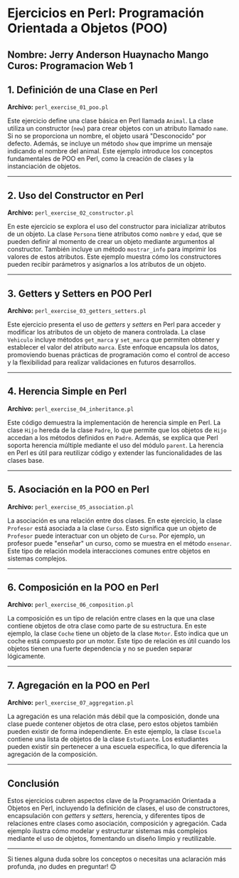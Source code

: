 # Ejercicios en Perl: Programación Orientada a Objetos (POO)
Nombre: Jerry Anderson Huaynacho Mango
Curos: Programacion Web 1
---

## **1. Definición de una Clase en Perl**  
**Archivo:** `perl_exercise_01_poo.pl`  

Este ejercicio define una clase básica en Perl llamada `Animal`. La clase utiliza un constructor (`new`) para crear objetos con un atributo llamado `name`. Si no se proporciona un nombre, el objeto usará "Desconocido" por defecto. Además, se incluye un método `show` que imprime un mensaje indicando el nombre del animal. Este ejemplo introduce los conceptos fundamentales de POO en Perl, como la creación de clases y la instanciación de objetos.

---

## **2. Uso del Constructor en Perl**  
**Archivo:** `perl_exercise_02_constructor.pl`  

En este ejercicio se explora el uso del constructor para inicializar atributos de un objeto. La clase `Persona` tiene atributos como `nombre` y `edad`, que se pueden definir al momento de crear un objeto mediante argumentos al constructor. También incluye un método `mostrar_info` para imprimir los valores de estos atributos. Este ejemplo muestra cómo los constructores pueden recibir parámetros y asignarlos a los atributos de un objeto.

---

## **3. Getters y Setters en POO Perl**  
**Archivo:** `perl_exercise_03_getters_setters.pl`  

Este ejercicio presenta el uso de *getters* y *setters* en Perl para acceder y modificar los atributos de un objeto de manera controlada. La clase `Vehiculo` incluye métodos `get_marca` y `set_marca` que permiten obtener y establecer el valor del atributo `marca`. Este enfoque encapsula los datos, promoviendo buenas prácticas de programación como el control de acceso y la flexibilidad para realizar validaciones en futuros desarrollos.

---

## **4. Herencia Simple en Perl**  
**Archivo:** `perl_exercise_04_inheritance.pl`  

Este código demuestra la implementación de herencia simple en Perl. La clase `Hijo` hereda de la clase `Padre`, lo que permite que los objetos de `Hijo` accedan a los métodos definidos en `Padre`. Además, se explica que Perl soporta herencia múltiple mediante el uso del módulo `parent`. La herencia en Perl es útil para reutilizar código y extender las funcionalidades de las clases base.

---

## **5. Asociación en la POO en Perl**  
**Archivo:** `perl_exercise_05_association.pl`  

La asociación es una relación entre dos clases. En este ejercicio, la clase `Profesor` está asociada a la clase `Curso`. Esto significa que un objeto de `Profesor` puede interactuar con un objeto de `Curso`. Por ejemplo, un profesor puede "enseñar" un curso, como se muestra en el método `ensenar`. Este tipo de relación modela interacciones comunes entre objetos en sistemas complejos.

---

## **6. Composición en la POO en Perl**  
**Archivo:** `perl_exercise_06_composition.pl`  

La composición es un tipo de relación entre clases en la que una clase contiene objetos de otra clase como parte de su estructura. En este ejemplo, la clase `Coche` tiene un objeto de la clase `Motor`. Esto indica que un coche está compuesto por un motor. Este tipo de relación es útil cuando los objetos tienen una fuerte dependencia y no se pueden separar lógicamente.

---

## **7. Agregación en la POO en Perl**  
**Archivo:** `perl_exercise_07_aggregation.pl`  

La agregación es una relación más débil que la composición, donde una clase puede contener objetos de otra clase, pero estos objetos también pueden existir de forma independiente. En este ejemplo, la clase `Escuela` contiene una lista de objetos de la clase `Estudiante`. Los estudiantes pueden existir sin pertenecer a una escuela específica, lo que diferencia la agregación de la composición.

---

## **Conclusión**  

Estos ejercicios cubren aspectos clave de la Programación Orientada a Objetos en Perl, incluyendo la definición de clases, el uso de constructores, encapsulación con *getters* y *setters*, herencia, y diferentes tipos de relaciones entre clases como asociación, composición y agregación. Cada ejemplo ilustra cómo modelar y estructurar sistemas más complejos mediante el uso de objetos, fomentando un diseño limpio y reutilizable.

--- 

Si tienes alguna duda sobre los conceptos o necesitas una aclaración más profunda, ¡no dudes en preguntar! 😊
